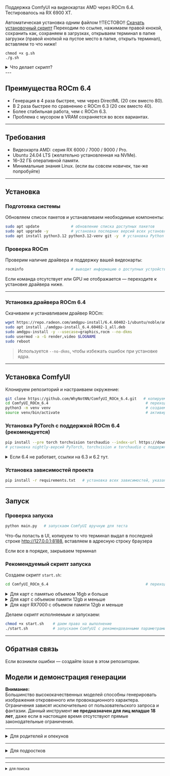 
Поддержка ComfyUI на видеокартах AMD через ROCm 6.4.  
Тестировалось на RX 6900 XT.

Автоматическая установка одним файлом
!!ТЕСТОВО!!
[Скачать установочный скрипт](https://raw.githubusercontent.com/WhyNotNN/ComfyUI_ROCm_6.4/master/tests/g.sh)
Переходим по ссылке, нажимаем правой кнокой, сохранить как, сохраняем в загрузках, открываем терминал в папке загрузки (правой кнопкой на пустое место в папке, открыть терминал), вставляем то что ниже!
```
chmod +x g.sh
./g.sh
```
<details>
<summary>Что делает скрипт?</summary>
  1. Проверяет наличие установленного драйвера mesa-utils (mesa-utils Будет установлен если отсутствует)
  
  2. Проверяет поддержку GPU при помощи mesa-utils (завершает установку если память 4gb и меньше) или делает предупреждение если gpu не известна (это сделано для того что-бы какие-то особенные видеокарты могли пройти процедуру установки)
  
  3. Защита от "умного" пользователя с видеокартой Nvidia 
  
  4. Устанавливает репозиторий в месте где запущен скрипт, устанавливает python, git, обновляет pip
  
  5. Создает виртуально окружение, активирует виртуальное окружение
  
  6. устанавливает --pre релиз torch-rocm 6.4 и зависимости проекта
  
  7. Создает скрипт запуска для вашей основываясь на данных mesa-utils для видеокарты (важно, он должен правильно узнавать видеокарту, и делать для нее правильный фаил запуска

  Если вы заметили странное поведение скрипта, пожайлусто, сообщите об этом. Это поможет другим пользователям.


</details>
---

## Преимущества ROCm 6.4

- Генерация в 4 раза быстрее, чем через DirectML (20 сек вместо 80).
- В 2 раза быстрее по сравнению с ROCm 6.3 (20 сек вместо 40).
- Более стабильная работа, чем с ROCm 6.3.
- Проблема с мусором в VRAM сохраняется во всех вариантах.

---

## Требования

- Видеокарта AMD: серия RX 6000 / 7000 / 9000 / Pro.
- Ubuntu 24.04 LTS (желательно установленная на NVMe).
- 16–32 ГБ оперативной памяти.
- Минимальные знания Linux. (если вы совсем новичек, так-же попробуйте)

---

## Установка

### Подготовка системы

Обновляем список пакетов и устанавливаем необходимые компоненты:

```bash
sudo apt update              # обновление списка доступных пакетов
sudo apt upgrade -y          # установка последних версий всех установленных пакетов
sudo apt install python3.12 python3.12-venv git -y  # установка Python 3.12, инструментов для виртуального окружения и Git
```

### Проверка ROCm

Проверим наличие драйвера и поддержку вашей видеокарты:

```bash
rocminfo                     # выводит информацию о доступных устройствах ROCm
```

Если команда отсутствует или GPU не отображается — переходите к установке драйвера ниже.

---

### Установка драйвера ROCm 6.4

Скачиваем и устанавливаем драйвер ROCm:

```bash
wget https://repo.radeon.com/amdgpu-install/6.4.60402-1/ubuntu/noble/amdgpu-install_6.4.60402-1_all.deb  # загрузка установщика
sudo apt install ./amdgpu-install_6.4.60402-1_all.deb                                                    # установка пакета
sudo amdgpu-install -y --usecase=graphics,rocm --no-dkms                                                 # установка драйвера с поддержкой ROCm и графики
sudo usermod -a -G render,video $LOGNAME                                                                 # добавление пользователя в группы доступа к GPU
sudo reboot                                                                                              # перезагрузка системы для применения
```

> Используется `--no-dkms`, чтобы избежать ошибок при установке ядра.

---

## Установка ComfyUI

Клонируем репозиторий и настраиваем окружение:

```bash
git clone https://github.com/WhyNotNN/ComfyUI_ROCm_6.4.git   # копируем репозиторий
cd ComfyUI_ROCm_6.4                                           # переходим в папку проекта
python3 -m venv venv                                          # создаем виртуальное окружение
source venv/bin/activate                                      # активируем окружение
```

### Установка PyTorch с поддержкой ROCm 6.4 (рекомендуется)

```bash
pip install --pre torch torchvision torchaudio --index-url https://download.pytorch.org/whl/nightly/rocm6.4
# установка nightly-версий PyTorch, torchvision и torchaudio с поддержкой ROCm 6.4
```
<details>
<summary>Если 6.4 не работает, ссылки на 6.3 и 6.2 тут.</summary>
  
```bas
pip install torch torchvision torchaudio --index-url https://download.pytorch.org/whl/nightly/rocm6.3
# установка PyTorch, torchvision и torchaudio с поддержкой ROCm 6.3
```
```bash
pip install torch torchvision torchaudio --index-url https://download.pytorch.org/whl/nightly/rocm6.2
# установка PyTorch, torchvision и torchaudio с поддержкой ROCm 6.2
```
</details>

### Установка зависимостей проекта

```bash
pip install -r requirements.txt   # установка всех зависимостей, указанных в проекте
```

---

## Запуск

### Проверка запуска

```bash
python main.py   # запускаем ComfyUI вручную для теста
```
Что-бы попасть в UI, копируем то что терминал выдал в последней строке http://127.0.0.1:8188, вставляем в адресную строку браузера

Если все в порядке, закрываем терминал

### Рекомендуемый скрипт запуска

Создаем скрипт `start.sh`:

```bash
cd ComfyUI_ROCm_6.4                                           # переходим в папку проекта
```
<details>
<summary>Для карт с памятью объемом 16gb и больше</summary>

```bash
# копируйте все что между полос
_____
cat << 'EOF' > start.sh                                    
#!/bin/bash
source venv/bin/activate
TORCH_ROCM_AOTRITON_ENABLE_EXPERIMENTAL=1 python main.py --use-pytorch-cross-attention
EOF
_____
```
</details>
<details>
<summary>Для карт с объемом памяти 12gb и меньше</summary>
  
```bash
# копируйте все что между полос
_____
cat << 'EOF' > start.sh                                    
#!/bin/bash
source venv/bin/activate
TORCH_ROCM_AOTRITON_ENABLE_EXPERIMENTAL=1 HSA_OVERRIDE_GFX_VERSION=10.3.0 python main.py python main.py --use-pytorch-cross-attention --lowvram
EOF
_____

```
</details>
<details>
<summary>Для карт RX7000 с объемом памяти 12gb и меньше</summary>
  
```bash
# копируйте все что между полос
_____
cat << 'EOF' > start.sh                                    
#!/bin/bash
source venv/bin/activate
TORCH_ROCM_AOTRITON_ENABLE_EXPERIMENTAL=1 HSA_OVERRIDE_GFX_VERSION=11.0.0 python main.py python main.py --use-pytorch-cross-attention --lowvram
EOF
_____
```
</details>

Делаем скрипт исполняемым и запускаем:

```bash
chmod +x start.sh    # даем право на выполнение
./start.sh           # запускаем ComfyUI с рекомендованными параметрами для AMD
```

---

## Обратная связь

Если возникли ошибки — создайте issue в этом репозитории.


## Модели и демонстрация генерации

**Внимание:**  
Большинство высококачественных моделей способны генерировать изображения откровенного или провокационного характера.  
Ограничения зависят исключительно от пользовательского запроса и фантазии. Данный инструмент **не предназначен для лиц младше 18 лет**,
даже если в настоящее время отсутствуют прямые законодательные ограничения.

---
<details>
<summary>Для родителей и опекунов</summary>
  
Перед тем как предоставить подросткам или детям доступ к подобным генераторам, обязательно изучите потенциальные риски.  
Данный инструмент **не предназначен для лиц младше 18 лет**, даже если в настоящее время отсутствуют прямые законодательные ограничения.

---
</details>

---
<details>
<summary>Для подростков</summary>
Бесконтрольное использование генеративных моделей может **негативно повлиять на психику**.  
Если вы:
- чувствуете, что тратите слишком много времени на генерацию;
- теряете интерес к реальным людям и событиям;
- не можете остановиться;

немедленно обратитесь за поддержкой — к родителям или психологу.  
Это не стыдно. Это важно.

---
</details>

---


<sub>

---

<details>
<summary>для поиска</summary>

comfyui amd rocm install  
как установить comfyui на amd  
comfyui rocm 6.4 setup  
comfyui rx 6000 инструкция  
установка comfyui без nvidia  
comfyui amd rx7000 support  
comfyui amd linux скрипт  
comfyui на видеокартах amd  
comfyui radeon pro linux  
comfyui установка rocm gpu  
как запустить comfyui на amd  
comfyui не работает на amd  
установка comfyui под linux  
comfyui amd gpu не запускается  
rocm comfyui инструкция  
comfyui без nvidia под linux  
ошибка comfyui amd linux  
как поставить comfyui в ubuntu  
rocm 6.4 rx 6800 установка  
rocm 6.4 установка под ubuntu  
rocm поддержка видеокарт  
amd rocm bash install  
rocm для stable diffusion  
radeon rocm guide  
rocm 6.4 linux support rx6900  
установка rocm для comfyui  
rocm torch установка  
comfyui installer amd  
comfyui auto install rocm  
comfyui bash script amd gpu  
comfyui automated setup linux  
comfyui install script ubuntu amd  
linux comfyui install shell  
comfyui bash установка  
comfyui установка одной командой  
comfyui rocm shell script  
comfyui без python ошибок  
как собрать comfyui под amd  
comfyui custom launch flags rocm  
torch rocm 6.4 install linux  
comfyui lowvram amd  
comfyui amd tweaks  
comfyui не запускается с amd  
как запустить comfyui с rocm  
comfyui rocm override gfx  
</details>
</sub>


